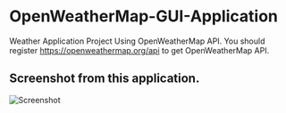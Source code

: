 # OpenWeatherMap-GUI-Application
 Weather Application Project Using OpenWeatherMap API.
 You should register https://openweathermap.org/api to get OpenWeatherMap API. 
 ## Screenshot from this application.
![Screenshot](https://user-images.githubusercontent.com/46576332/107149295-1e38a780-6958-11eb-82b9-e672b9d78db3.png)
